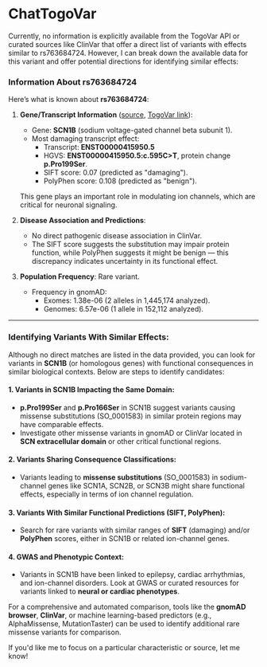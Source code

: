 # ChatTogoVar

Currently, no information is explicitly available from the TogoVar API or curated sources like ClinVar that offer a direct list of variants with effects similar to rs763684724. However, I can break down the available data for this variant and offer potential directions for identifying similar effects:

### Information About rs763684724
Here’s what is known about **rs763684724**:

1. **Gene/Transcript Information** ([source](https://identifiers.org/dbsnp/rs763684724), [TogoVar link](https://gnomad.broadinstitute.org/variant/19-35033886-C-T?dataset=gnomad_r4)):
   - Gene: **SCN1B** (sodium voltage-gated channel beta subunit 1).
   - Most damaging transcript effect:
     - Transcript: **ENST00000415950.5**  
     - HGVS: **ENST00000415950.5:c.595C>T**, protein change **p.Pro199Ser**.
     - SIFT score: 0.07 (predicted as "damaging").
     - PolyPhen score: 0.108 (predicted as "benign").

   This gene plays an important role in modulating ion channels, which are critical for neuronal signaling.

2. **Disease Association and Predictions**:
   - No direct pathogenic disease association in ClinVar.
   - The SIFT score suggests the substitution may impair protein function, while PolyPhen suggests it might be benign — this discrepancy indicates uncertainty in its functional effect.

3. **Population Frequency**: Rare variant.
   - Frequency in gnomAD:
     - Exomes: 1.38e-06 (2 alleles in 1,445,174 analyzed).
     - Genomes: 6.57e-06 (1 allele in 152,112 analyzed).

---

### Identifying Variants With Similar Effects:
Although no direct matches are listed in the data provided, you can look for variants in **SCN1B** (or homologous genes) with functional consequences in similar biological contexts. Below are steps to identify candidates:

#### 1. Variants in SCN1B Impacting the Same Domain:
   - **p.Pro199Ser** and **p.Pro166Ser** in SCN1B suggest variants causing missense substitutions (SO_0001583) in similar protein regions may have comparable effects.
   - Investigate other missense variants in gnomAD or ClinVar located in **SCN extracellular domain** or other critical functional regions.

#### 2. Variants Sharing Consequence Classifications:
   - Variants leading to **missense substitutions** (SO_0001583) in sodium-channel genes like SCN1A, SCN2B, or SCN3B might share functional effects, especially in terms of ion channel regulation.

#### 3. Variants With Similar Functional Predictions (SIFT, PolyPhen):
   - Search for rare variants with similar ranges of **SIFT** (damaging) and/or **PolyPhen** scores, either in SCN1B or related ion-channel genes.

#### 4. GWAS and Phenotypic Context:
   - Variants in SCN1B have been linked to epilepsy, cardiac arrhythmias, and ion-channel disorders. Look at GWAS or curated resources for variants linked to **neural or cardiac phenotypes**.

For a comprehensive and automated comparison, tools like the **gnomAD browser**, **ClinVar**, or machine learning-based predictors (e.g., AlphaMissense, MutationTaster) can be used to identify additional rare missense variants for comparison.

If you'd like me to focus on a particular characteristic or source, let me know!